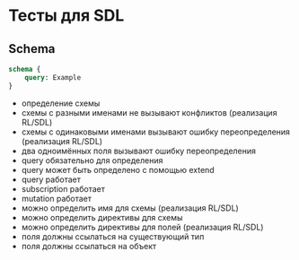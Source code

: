 # Тесты для SDL

## Schema

```graphql
schema {
    query: Example
}
```

- определение схемы
- схемы с разными именами не вызывают конфликтов (реализация RL/SDL)
- схемы с одинаковыми именами вызывают ошибку переопределения (реализация RL/SDL)
- два одноимённых поля вызывают ошибку переопределения
- query обязательно для определения
- query может быть определено с помощью extend
- query работает
- subscription работает
- mutation работает
- можно определить имя для схемы (реализация RL/SDL)
- можно определить директивы для схемы
- можно определить директивы для полей (реализация RL/SDL)
- поля должны ссылаться на существующий тип
- поля должны ссылаться на объект
